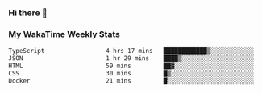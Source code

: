 ### Hi there 👋

<!--
**royschrauwen/royschrauwen** is a ✨ _special_ ✨ repository because its `README.md` (this file) appears on your GitHub profile.

Here are some ideas to get you started:

- 🔭 I’m currently working on ...
- 🌱 I’m currently learning ...
- 👯 I’m looking to collaborate on ...
- 🤔 I’m looking for help with ...
- 💬 Ask me about ...
- 📫 How to reach me: ...
- 😄 Pronouns: ...
- ⚡ Fun fact: ...
-->


### My WakaTime Weekly Stats
<!--START_SECTION:waka-->

```txt
TypeScript                 4 hrs 17 mins   ████████████▒░░░░░░░░░░░░   49.22 %
JSON                       1 hr 29 mins    ████▒░░░░░░░░░░░░░░░░░░░░   17.11 %
HTML                       59 mins         ██▓░░░░░░░░░░░░░░░░░░░░░░   11.33 %
CSS                        30 mins         █▒░░░░░░░░░░░░░░░░░░░░░░░   05.92 %
Docker                     21 mins         █░░░░░░░░░░░░░░░░░░░░░░░░   04.16 %
```

<!--END_SECTION:waka-->
